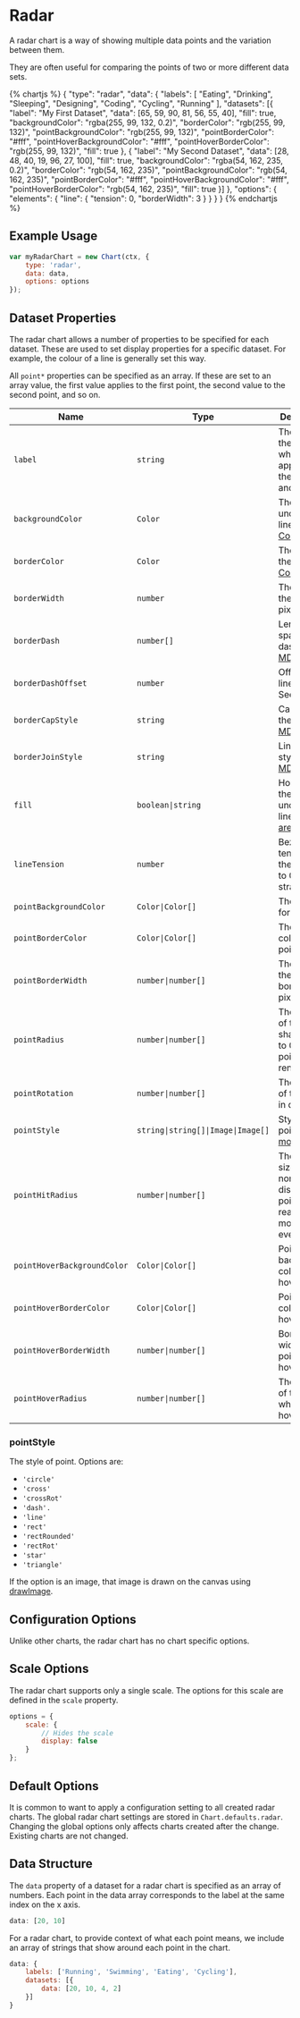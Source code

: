 # Radar
A radar chart is a way of showing multiple data points and the variation between them.

They are often useful for comparing the points of two or more different data sets.

{% chartjs %}
{
    "type": "radar",
    "data": {
        "labels": [
            "Eating",
            "Drinking",
            "Sleeping",
            "Designing",
            "Coding",
            "Cycling",
            "Running"
        ],
        "datasets": [{
            "label": "My First Dataset",
            "data": [65, 59, 90, 81, 56, 55, 40],
            "fill": true,
            "backgroundColor": "rgba(255, 99, 132, 0.2)",
            "borderColor": "rgb(255, 99, 132)",
            "pointBackgroundColor": "rgb(255, 99, 132)",
            "pointBorderColor": "#fff",
            "pointHoverBackgroundColor": "#fff",
            "pointHoverBorderColor": "rgb(255, 99, 132)",
            "fill": true
        }, {
            "label": "My Second Dataset",
            "data": [28, 48, 40, 19, 96, 27, 100],
            "fill": true,
            "backgroundColor": "rgba(54, 162, 235, 0.2)",
            "borderColor": "rgb(54, 162, 235)",
            "pointBackgroundColor": "rgb(54, 162, 235)",
            "pointBorderColor": "#fff",
            "pointHoverBackgroundColor": "#fff",
            "pointHoverBorderColor": "rgb(54, 162, 235)",
            "fill": true
        }]
    },
    "options": {
        "elements": {
            "line": {
                "tension": 0,
                "borderWidth": 3
            }
        }
    }
}
{% endchartjs %}

## Example Usage
```javascript
var myRadarChart = new Chart(ctx, {
    type: 'radar',
    data: data,
    options: options
});
```

## Dataset Properties

The radar chart allows a number of properties to be specified for each dataset. These are used to set display properties for a specific dataset. For example, the colour of a line is generally set this way.

All `point*` properties can be specified as an array. If these are set to an array value, the first value applies to the first point, the second value to the second point, and so on.

| Name | Type | Description
| ---- | ---- | -----------
| `label` | `string` | The label for the dataset which appears in the legend and tooltips.
| `backgroundColor` | `Color` | The fill color under the line. See [Colors](../general/colors.md#colors).
| `borderColor` | `Color` | The color of the line. See [Colors](../general/colors.md#colors).
| `borderWidth` | `number` | The width of the line in pixels.
| `borderDash` | `number[]` | Length and spacing of dashes. See [MDN](https://developer.mozilla.org/en-US/docs/Web/API/CanvasRenderingContext2D/setLineDash).
| `borderDashOffset` | `number` | Offset for line dashes. See [MDN](https://developer.mozilla.org/en-US/docs/Web/API/CanvasRenderingContext2D/lineDashOffset).
| `borderCapStyle` | `string` | Cap style of the line. See [MDN](https://developer.mozilla.org/en-US/docs/Web/API/CanvasRenderingContext2D/lineCap).
| `borderJoinStyle` | `string` | Line joint style. See [MDN](https://developer.mozilla.org/en-US/docs/Web/API/CanvasRenderingContext2D/lineJoin).
| `fill` | <code>boolean&#124;string</code> | How to fill the area under the line. See [area charts](area.md).
| `lineTension` | `number` | Bezier curve tension of the line. Set to 0 to draw straightlines.
| `pointBackgroundColor` | <code>Color&#124;Color[]</code> | The fill color for points.
| `pointBorderColor` | <code>Color&#124;Color[]</code> | The border color for points.
| `pointBorderWidth` | <code>number&#124;number[]</code> | The width of the point border in pixels.
| `pointRadius` | <code>number&#124;number[]</code> | The radius of the point shape. If set to 0, the point is not rendered.
| `pointRotation` | <code>number&#124;number[]</code> | The rotation of the point in degrees.
| `pointStyle` | <code>string&#124;string[]&#124;Image&#124;Image[]</code> | Style of the point. [more...](#pointstyle)
| `pointHitRadius` | <code>number&#124;number[]</code> | The pixel size of the non-displayed point that reacts to mouse events.
| `pointHoverBackgroundColor` | <code>Color&#124;Color[]</code> | Point background color when hovered.
| `pointHoverBorderColor` | <code>Color&#124;Color[]</code> | Point border color when hovered.
| `pointHoverBorderWidth` | <code>number&#124;number[]</code> | Border width of point when hovered.
| `pointHoverRadius` | <code>number&#124;number[]</code> | The radius of the point when hovered.

### pointStyle
The style of point. Options are:
* `'circle'`
* `'cross'`
* `'crossRot'`
* `'dash'.`
* `'line'`
* `'rect'`
* `'rectRounded'`
* `'rectRot'`
* `'star'`
* `'triangle'`

If the option is an image, that image is drawn on the canvas using [drawImage](https://developer.mozilla.org/en/docs/Web/API/CanvasRenderingContext2D/drawImage).

## Configuration Options

Unlike other charts, the radar chart has no chart specific options.

## Scale Options

The radar chart supports only a single scale. The options for this scale are defined in the `scale` property.

```javascript
options = {
    scale: {
        // Hides the scale
        display: false
    }
};
```

## Default Options

It is common to want to apply a configuration setting to all created radar charts. The global radar chart settings are stored in `Chart.defaults.radar`. Changing the global options only affects charts created after the change. Existing charts are not changed.

## Data Structure

The `data` property of a dataset for a radar chart is specified as an array of numbers. Each point in the data array corresponds to the label at the same index on the x axis.

```javascript
data: [20, 10]
```

For a radar chart, to provide context of what each point means, we include an array of strings that show around each point in the chart.

```javascript
data: {
    labels: ['Running', 'Swimming', 'Eating', 'Cycling'],
    datasets: [{
        data: [20, 10, 4, 2]
    }]
}
```
